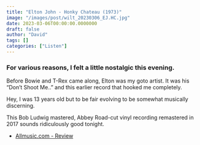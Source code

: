 ```yaml
---
title: "Elton John - Honky Chateau (1973)"
image: "/images/post/wilt_20230306_EJ.HC.jpg"
date: 2023-03-06T00:00:00.0000000
draft: false
author: "David"
tags: []
categories: ["Listen"]
---
```

### For various reasons, I felt a little nostalgic this evening. 

 Before Bowie and T-Rex came along, Elton was my goto artist. It was his “Don’t Shoot Me..” and this earlier record that hooked me completely. 

 Hey, I was 13 years old but to be fair evolving to be somewhat musically discerning.

 This Bob Ludwig mastered, Abbey Road-cut vinyl recording remastered in 2017 sounds ridiculously good tonight. 

-  [Allmusic.com - Review](https://www.allmusic.com/album/honky-ch%C3%A2teau-mw0000650320)